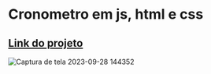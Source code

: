 # Cronometro em js, html e css

<h2><a href ="https://gustavonery88.github.io/Cronometro-js-html-css/">Link do projeto</a></h2>

![Captura de tela 2023-09-28 144352](https://github.com/GustavoNery88/Cronometro-js-html-css/assets/88352887/90307fc9-cbf6-4773-802a-24bc196cf410)
